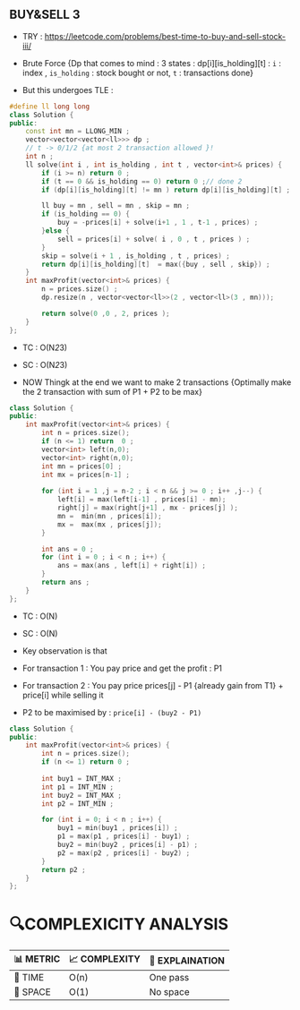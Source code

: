 ## BUY&SELL 3
- TRY : https://leetcode.com/problems/best-time-to-buy-and-sell-stock-iii/

- Brute Force {Dp that comes to mind : 3 states : dp[i][is_holding][t] : `i` : index , `is_holding` : stock bought or not, `t` : transactions done}
- But this undergoes TLE :

```cpp
#define ll long long
class Solution {
public:
    const int mn = LLONG_MIN ;
    vector<vector<vector<ll>>> dp ;
    // t -> 0/1/2 {at most 2 transaction allowed }! 
    int n ;
    ll solve(int i , int is_holding , int t , vector<int>& prices) {
        if (i >= n) return 0 ;
        if (t == 0 && is_holding == 0) return 0 ;// done 2 
        if (dp[i][is_holding][t] != mn ) return dp[i][is_holding][t] ;

        ll buy = mn , sell = mn , skip = mn ;
        if (is_holding == 0) {
            buy = -prices[i] + solve(i+1 , 1 , t-1 , prices) ;
        }else {
            sell = prices[i] + solve( i , 0 , t , prices ) ;
        }
        skip = solve(i + 1 , is_holding , t , prices) ;
        return dp[i][is_holding][t]  = max({buy , sell , skip}) ;
    }
    int maxProfit(vector<int>& prices) {
        n = prices.size() ;
        dp.resize(n , vector<vector<ll>>(2 , vector<ll>(3 , mn)));

        return solve(0 ,0 , 2, prices );
    }
};
```

- TC : O(N*2*3)
- SC : O(N*2*3)

- NOW Thingk at the end we want to make 2 transactions {Optimally make the 2 transaction with sum of P1 + P2 to be max}
```cpp
class Solution {
public:
    int maxProfit(vector<int>& prices) {
        int n = prices.size();
        if (n <= 1) return  0 ;
        vector<int> left(n,0);
        vector<int> right(n,0);
        int mn = prices[0] ;
        int mx = prices[n-1] ;
 
        for (int i = 1 ,j = n-2 ; i < n && j >= 0 ; i++ ,j--) {
            left[i] = max(left[i-1] , prices[i] - mn);
            right[j] = max(right[j+1] , mx - prices[j] );
            mn =  min(mn , prices[i]);
            mx =  max(mx , prices[j]);
        }

        int ans = 0 ;
        for (int i = 0 ; i < n ; i++) {
            ans = max(ans , left[i] + right[i]) ;
        }
        return ans ;
    }
};
```
- TC : O(N)
- SC : O(N)

- Key observation is that
- For transaction 1 : You pay price and get the profit : P1
- For transaction 2 : You pay price prices[j] - P1 {already gain from T1} + price[i]  while selling it
- P2 to be maximised by : `price[i] - (buy2 - P1)  `
```cpp
class Solution {
public:
    int maxProfit(vector<int>& prices) {
        int n = prices.size();
        if (n <= 1) return 0 ;
        
        int buy1 = INT_MAX ;
        int p1 = INT_MIN ;
        int buy2 = INT_MAX ;
        int p2 = INT_MIN ;

        for (int i = 0; i < n ; i++) {
            buy1 = min(buy1 , prices[i]) ;
            p1 = max(p1 , prices[i] - buy1) ;
            buy2 = min(buy2 , prices[i] - p1) ;
            p2 = max(p2 , prices[i] - buy2) ;
        }
        return p2 ;
    }
};
```


# 🔍COMPLEXICITY ANALYSIS

| 📊 METRIC | 📈 COMPLEXITY	  |  🧩 EXPLAINATION |
|-----------|-------------|------------|
| 🧭 TIME  |     O(n)       |     One pass      |
| 🧠 SPACE |      O(1)      |    No space        |

